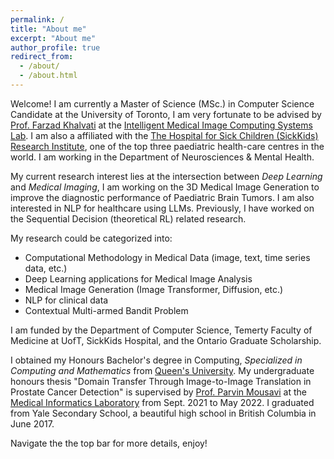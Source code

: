 ```yaml
---
permalink: /
title: "About me"
excerpt: "About me"
author_profile: true
redirect_from: 
  - /about/
  - /about.html
---
```


Welcome! I am currently a Master of Science (MSc.) in Computer Science Candidate at the University of Toronto, I am very fortunate to be advised by [Prof. Farzad Khalvati](https://medical-imaging.utoronto.ca/faculty/farzad-khalvati) at the [Intelligent Medical Image Computing Systems Lab](https://imics.ca/). I am also a affiliated with the [The Hospital for Sick Children (SickKids) Research Institute](https://www.sickkids.ca/en/research/about-research-institute/), one of the top three paediatric health-care centres in the world. I am working in the Department of Neurosciences & Mental Health.

My current research interest lies at the intersection between *Deep Learning* and *Medical Imaging*, I am working on the 3D Medical Image Generation to improve the diagnostic performance of Paediatric Brain Tumors. I am also interested in NLP for healthcare using LLMs. Previously, I have worked on the Sequential Decision (theoretical RL) related research.

My research could be categorized into:
  - Computational Methodology in Medical Data (image, text, time series data, etc.)
  - Deep Learning applications for Medical Image Analysis
  - Medical Image Generation (Image Transformer, Diffusion, etc.)
  - NLP for clinical data
  - Contextual Multi-armed Bandit Problem

I am funded by the Department of Computer Science, Temerty Faculty of Medicine at UofT, SickKids Hospital, and the Ontario Graduate Scholarship.

I obtained my Honours Bachelor's degree in Computing, *Specialized in Computing and Mathematics* from [Queen's University](https://www.queensu.ca/). My undergraduate honours thesis "Domain Transfer Through Image-to-Image Translation in Prostate Cancer Detection" is supervised by [Prof. Parvin Mousavi](https://www.cs.queensu.ca/people/Parvin/Mousavi) at the [Medical Informatics Laboratory](https://medi.cs.queensu.ca/) from Sept. 2021 to May 2022. I graduated from Yale Secondary School, a beautiful high school in British Columbia in June 2017.

Navigate the the top bar for more details, enjoy!
